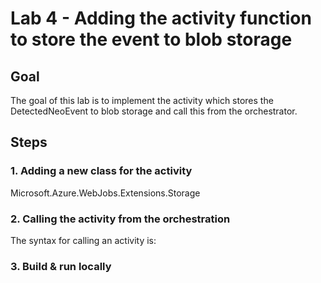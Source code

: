 # Lab 4 -  Adding the activity function to store the event to blob storage

## Goal

The goal of this lab is to implement the activity which stores the DetectedNeoEvent to blob storage and call this from the orchestrator.

## Steps

### 1. Adding a new class for the activity

Microsoft.Azure.WebJobs.Extensions.Storage

### 2. Calling the activity from the orchestration

The syntax for calling an activity is:


### 3. Build & run locally



